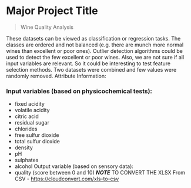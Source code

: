 # Major Project Title
> Wine Quality Analysis

These datasets can be viewed as classification or regression tasks. The classes are ordered and not balanced (e.g. there are munch more normal wines than excellent or poor ones). Outlier detection algorithms could be used to detect the few excellent or poor wines. Also, we are not sure if all input variables are relevant. So it could be interesting to test feature selection methods.
Two datasets were combined and few values were randomly removed. 
Attribute Information:
### Input variables (based on physicochemical tests): 
 - fixed acidity
 - volatile acidity
 - citric acid
 - residual sugar
 - chlorides
 - free sulfur dioxide
 - total sulfur dioxide
 - density
 - pH
 - sulphates
 - alcohol Output variable (based on sensory data):
 - quality (score between 0 and 10)
***NOTE*** TO CONVERT THE XLSX From CSV - https://cloudconvert.com/xls-to-csv
